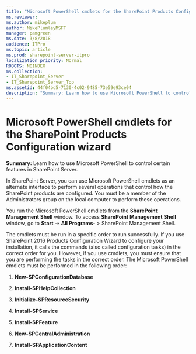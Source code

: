 ```yaml
---
title: "Microsoft PowerShell cmdlets for the SharePoint Products Configuration wizard"
ms.reviewer: 
ms.author: mikeplum
author: MikePlumleyMSFT
manager: pamgreen
ms.date: 3/8/2018
audience: ITPro
ms.topic: article
ms.prod: sharepoint-server-itpro
localization_priority: Normal
ROBOTS: NOINDEX
ms.collection:
- IT_Sharepoint_Server
- IT_Sharepoint_Server_Top
ms.assetid: 44f04bd5-7130-4c02-9485-73e59e93ce04
description: "Summary: Learn how to use Microsoft PowerShell to control certain features in SharePoint Server."
---
```


# Microsoft PowerShell cmdlets for the SharePoint Products Configuration wizard

 **Summary:** Learn how to use Microsoft PowerShell to control certain features in SharePoint Server. 
  
In SharePoint Server, you can use Microsoft PowerShell cmdlets as an alternate interface to perform several operations that control how the SharePoint products are configured. You must be a member of the Administrators group on the local computer to perform these operations.
  
You run the Microsoft PowerShell cmdlets from the **SharePoint Management Shell** window. To access **SharePoint Management Shell** window, go to **Start** -> **All Programs**- > SharePoint Management Shell.
  
The cmdlets must be run in a specific order to run successfully. If you use SharePoint 2016 Products Configuration Wizard to configure your installation, it calls the commands (also called configuration tasks) in the correct order for you. However, if you use cmdlets, you must ensure that you are performing the tasks in the correct order. The Microsoft PowerShell cmdlets must be performed in the following order:
  
1. **New-SPConfigurationDatabase**
    
2. **Install-SPHelpCollection**
    
3. **Initialize-SPResourceSecurity**
    
4. **Install-SPService**
    
5. **Install-SPFeature**
    
6. **New-SPCentralAdministration**
    
7. **Install-SPApplicationContent**
    

